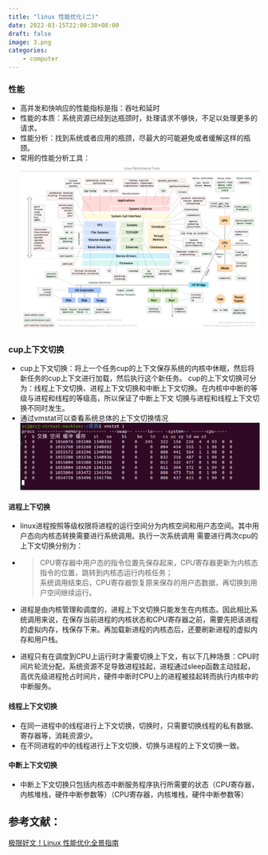 ```yaml
---
title: "linux 性能优化(二)"
date: 2022-03-15T22:00:38+08:00
draft: false
image: 3.png
categories:
    - computer
---
```


### 性能
* 高并发和快响应的性能指标是指：吞吐和延时
* 性能的本质：系统资源已经到达瓶颈时，处理请求不够快，不足以处理更多的请求。
* 性能分析：找到系统或者应用的瓶颈，尽最大的可能避免或者缓解这样的瓶颈。
* 常用的性能分析工具：
![](1.png)
### cup上下文切换
* cup上下文切换：将上一个任务cup的上下文保存系统的内核中休眠，然后将新任务的cup上下文进行加载，然后执行这个新任务。
cup的上下文切换可分为：线程上下文切换、进程上下文切换和中断上下文切换。在内核中中断的等级与进程和线程的等级高，所以保证了中断上下文
切换与进程和线程上下文切换不同时发生。
* 通过vmstat可以查看系统总体的上下文切换情况
![](2.png)
#### 进程上下切换
* linux进程按照等级权限将进程的运行空间分为内核空间和用户态空间。其中用户态向内核态转换需要进行系统调用。执行一次系统调用
需要进行两次cpu的上下文切换分别为：
* > CPU寄存器中用户态的指令位置先保存起来，CPU寄存器更新为内核态指令的位置，跳转到内核态运行内核任务；  
  > 系统调用结束后，CPU寄存器恢复原来保存的用户态数据，再切换到用户空间继续运行。

* 进程是由内核管理和调度的，进程上下文切换只能发生在内核态。因此相比系统调用来说，在保存当前进程的内核状态和CPU寄存器之前，需要先把该进程的虚拟内存，栈保存下来。再加载新进程的内核态后，还要刷新进程的虚拟内存和用户栈。

* 进程只有在调度到CPU上运行时才需要切换上下文，有以下几种场景：CPU时间片轮流分配，系统资源不足导致进程挂起，进程通过sleep函数主动挂起，高优先级进程抢占时间片，硬件中断时CPU上的进程被挂起转而执行内核中的中断服务。
 #### 线程上下文切换
 * 在同一进程中的线程进行上下文切换，切换时，只需要切换线程的私有数据、寄存器等，消耗资源少。
 * 在不同进程的中的线程进行上下文切换，切换与进程的上下文切换一致。
 #### 中断上下文切换
 * 中断上下文切换只包括内核态中断服务程序执行所需要的状态（CPU寄存器，内核堆栈，硬件中断参数等）（CPU寄存器，内核堆栈，硬件中断参数等）
 ## 参考文献：
 [极限好文！Linux 性能优化全景指南](https://mp.weixin.qq.com/s/6_utyj1kCyC5ZWpveDZQIQ)
 